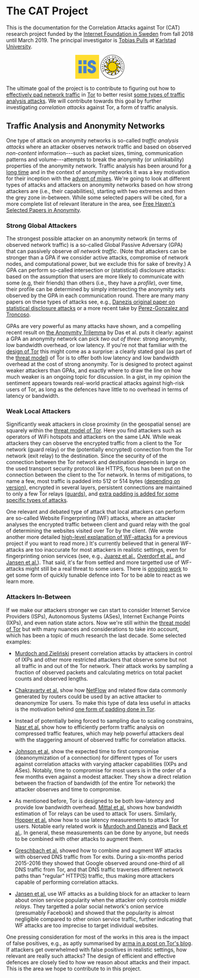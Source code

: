 # The CAT Project
This is the documentation for the Correlation Attacks against Tor (CAT) research project funded by the [Internet Foundation in Sweden](https://www.iis.se/english/about-iis/) from fall 2018 until March 2019. The principal investigator is [Tobias Pulls](https://www.kau.se/en/researchers/tobias-pulls) at [Karlstad University](https://www.kau.se/en/cs).

<p align="center">
  <a href="https://www.iis.se/english/about-iis/"><img src="img/iis.png" width="64"></a>
  <a href="https://www.kau.se/en/cs"><img src="img/kau.png" width="64"></a>
</p>

The ultimate goal of the project is to contribute to figuring out how to [effectively pad network traffic](https://arxiv.org/pdf/1512.00524.pdf) in [Tor](https://www.torproject.org/) to better resist [some types of traffic analysis attacks](https://blog.torproject.org/tors-open-research-topics-2018-edition).
We will contribute towards this goal by further investigating _correlation attacks_ against Tor, a form of traffic analysis.

## Traffic Analysis and Anonymity Networks
One type of attack on anonymity networks is so-called _traffic analysis attacks_ where an attacker observes network traffic and based on observed _non-content_ information---such as packet sizes, timing, communication patterns and volume---attempts to break the anonymity (or unlinkability) properties of the anonymity network.
Traffic analysis has been around for [a long time](https://en.wikipedia.org/wiki/Signals_intelligence) and in the context of anonymity networks it was a key motivation for their inception with the [advent of mixes](https://dl.acm.org/citation.cfm?id=358563).
We're going to look at different types of attacks and attackers on anonymity networks based on how strong attackers are (i.e., their capabilities), starting with two extremes and then the grey zone in-between. While some selected papers will be cited, for a more complete list of relevant literature in the area, see [Free Haven's Selected Papers in Anonymity](https://www.freehaven.net/anonbib/).

### Strong Global Attackers
The strongest possible attacker on an anonymity network (in terms of observed network traffic) is a so-called Global Passive Adversary (GPA) that can passively observe _all network traffic_.
(Note that attackers can be stronger than a GPA if we consider active attacks, compromise of network nodes, and computational power, but we exclude this for sake of brevity.)
A GPA can perform so-called intersection or (statistical) disclosure attacks: based on the assumption that users are more likely to communicate with some (e.g, their friends) than others (i.e., they have a _profile_), over time, their profile can be determined by simply intersecting the anonymity sets observed by the GPA in each communication round.
There are many many papers on these types of attacks see, e.g., [Danezis original paper on statistical disclosure attacks](https://www.freehaven.net/anonbib/cache/statistical-disclosure.pdf) or a more recent take by [Perez-Gonzalez and Troncoso](https://www.freehaven.net/anonbib/cache/leastsquares-pets12.pdf).

GPAs are very powerful as many attacks have shown, and a compelling recent result on [the Anonymity Trilemma](https://eprint.iacr.org/2017/954.pdf) by Das et al. puts it clearly: against a GPA an anonymity network can pick _two out of three_: strong anonymity, low bandwidth overhead, or low latency. If you're not that familiar with the [design of Tor](https://svn.torproject.org/svn/projects/design-paper/tor-design.html) this might come as a surprise: a clearly stated goal (as part of the [threat model](https://svn.torproject.org/svn/projects/design-paper/tor-design.html#subsec:threat-model)) of Tor is to offer both low latency and low bandwidth overhead at the cost of strong anonymity. Tor is designed to protect against weaker attackers than GPAs, and exactly where to draw the line on how much weaker is an ongoing topic for discussion. In a gist, in my opinion the sentiment appears towards real-world practical attacks against high-risk users of Tor, as long as the defences have little to no overhead in terms of latency or bandwidth.

### Weak Local Attackers
Significantly weak attackers in close proximity (in the geospatial sense) are squarely within the [threat model of Tor](https://svn.torproject.org/svn/projects/design-paper/tor-design.html#subsec:threat-model). Here you find attackers such as operators of WiFi hotspots and attackers on the same LAN. While weak attackers they can observe the encrypted traffic from a client to the Tor network (guard relay) or the (potentially encrypted) connection from the Tor network (exit relay) to the destination. Since the security of of the connection between the Tor network and destination depends in large on the used transport security protocol like HTTPS, focus has been put on the connection between the client to the Tor network. In terms of mitigations, to name a few, most traffic is padded into 512 or 514 bytes ([depending on version](https://gitweb.torproject.org/torspec.git/tree/tor-spec.txt)), encrypted in several layers, persistent connections are maintained to only a few Tor relays ([guards)](https://gitweb.torproject.org/torspec.git/tree/guard-spec.txt), and [extra padding is added for some specific types of attacks](https://gitweb.torproject.org/torspec.git/tree/padding-spec.txt).

One relevant and debated type of attack that local attackers can perform are so-called Website Fingerprinting (WF) attacks, where an attacker analyses the encrypted traffic between client and guard relay with the goal of determining the websites visited over Tor by the client. (We wrote another more detailed [high-level explanation of WF-attacks](https://www.cs.kau.se/pulls/hot/setting/) for a previous project if you want to read more.) It's currently believed that in general WF-attacks are too inaccurate for most attackers in realistic settings, even for fingerprinting onion services (see, e.g., [Juarez et al.](https://nymity.ch/tor-dns/pdf/Juarez2014a.pdf), [Overdorf et al.](https://arxiv.org/pdf/1708.08475.pdf), and [Jansen et al.](http://wp.internetsociety.org/ndss/wp-content/uploads/sites/25/2018/02/ndss2018_10-2_Jansen_paper.pdf)). That said, it's far from settled and more targetted use of WF-attacks might still be a real threat to some users. There is [ongoing work](https://gitweb.torproject.org/torspec.git/tree/proposals/254-padding-negotiation.txt) to get some form of quickly tunable defence into Tor to be able to react as we learn more.

### Attackers In-Between
If we make our attackers stronger we can start to consider Internet Service Providers (ISPs), Autonomous Systems (ASes), Internet Exchange Points (IXPs), and even nation state actors. Now we're still within the [threat model of Tor](https://svn.torproject.org/svn/projects/design-paper/tor-design.html#subsec:threat-model) but with many nuances and considerations to take into account, which has been a topic of much research the last decade. Some selected examples:

- [Murdoch and Zieliński](https://www.freehaven.net/anonbib/cache/murdoch-pet2007.pdf) present correlation attacks by attackers in control of IXPs and other more restricted attackers that observe some but not all traffic in and out of the Tor network. Their attack works by sampling a fraction of observed packets and calculating metrics on total packet counts and observed lengths.

- [Chakravarty et al.](https://www.freehaven.net/anonbib/cache/nfattackpam14.pdf) show how [NetFlow](https://en.wikipedia.org/wiki/NetFlow) and related flow data commonly generated by routers could be used by an active attacker to deanonymize Tor users. To make this type of data less useful in attacks is the motivation behind [one form of padding done in Tor](https://gitweb.torproject.org/torspec.git/tree/padding-spec.txt).

- Instead of potentially being forced to sampling due to scaling constrains, [Nasr et al.](https://www.freehaven.net/anonbib/cache/compressive-ccs2017.pdf) show how to efficiently perform traffic analysis on compressed traffic features, which may help powerful attackers deal with the staggering amount of observed traffic for correlation attacks.

- [Johnson et al.](https://www.freehaven.net/anonbib/cache/ccs2013-usersrouted.pdf) show the expected time to first compromise (deanonymization of a connection) for different types of Tor users against correlation attacks with varying attacker capabilities (IXPs and ASes). Notably, time to compromise for most users is in the order of a few months even against a modest attacker. They show a direct relation between the fraction of bandwidth (of the entire Tor network) the attacker observes and time to compromise.

- As mentioned before, Tor is designed to be both low-latency and provide low bandwidth overhead. [Mittal et al.](https://www.freehaven.net/anonbib/cache/ccs2011-stealthy.pdf) shows how bandwidth estimation of Tor relays can be used to attack Tor users. Similarly, [Hopper et al.](https://www.freehaven.net/anonbib/cache/tissec-latency-leak.pdf) show how to use latency measurements to attack Tor users. Notable early related work is [Murdoch and Danezis](https://www.freehaven.net/anonbib/cache/torta05.pdf) and [Back et al.](https://www.freehaven.net/anonbib/cache/back01.pdf). In general, these measurements can be done by anyone, but needs to be combined with other attacks to augment them.

- [Greschbach et al.](https://www.freehaven.net/anonbib/cache/dnstor-ndss2017.pdf) showed how to combine and augment WF attacks with observed DNS traffic from Tor exits. During a six-months period 2015-2016 they showed that Google observed around one-third of all DNS traffic from Tor, and that DNS traffic traverses different network paths than "regular" HTTP(S) traffic, thus making more attackers capable of performing correlation attacks.

- [Jansen et al.](http://www.robgjansen.com/publications/insidejob-ndss2018.pdf) use WF attacks as a building block for an attacker to learn about onion service popularity when the attacker only controls _middle relays_. They targetted a polar social network's onion service (presumably Facebook) and showed that the popularity is almost negligible compared to other onion service traffic, further indicating that WF attacks are too imprecise to target individual websites.

One pressing consideration for most of the works in this area is the impact of false positives, e.g., as aptly summarised by [arma in a post on Tor's blog](https://blog.torproject.org/traffic-correlation-using-netflows). If attackers get overwhelmed with false positives in realistic settings, how relevant are really such attacks?
The design of efficient and effective defences are closely tied to how we reason about attacks and their impact. This is the area we hope to contribute to in this project.
